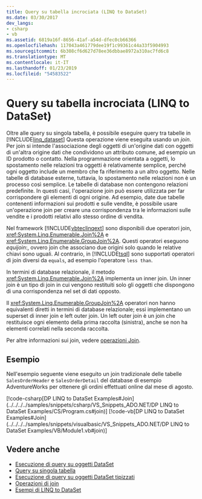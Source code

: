 ```yaml
---
title: Query su tabella incrociata (LINQ to DataSet)
ms.date: 03/30/2017
dev_langs:
- csharp
- vb
ms.assetid: 6819a16f-8656-41af-a54d-dfec0cb66366
ms.openlocfilehash: 117043a461779dee19f1c99361c44a33f5904993
ms.sourcegitcommit: 6b308cf6d627d78ee36dbbae8972a310ac7fd6c8
ms.translationtype: MT
ms.contentlocale: it-IT
ms.lasthandoff: 01/23/2019
ms.locfileid: "54583522"
---
```

# <a name="cross-table-queries-linq-to-dataset"></a>Query su tabella incrociata (LINQ to DataSet)
Oltre alle query su singola tabella, è possibile eseguire query tra tabelle in [!INCLUDE[linq_dataset](../../../../includes/linq-dataset-md.md)] Questa operazione viene eseguita usando un *join*. Per join si intende l'associazione degli oggetti di un'origine dati con oggetti di un'altra origine dati che condividono un attributo comune, ad esempio un ID prodotto o contatto. Nella programmazione orientata a oggetti, lo spostamento nelle relazioni tra oggetti è relativamente semplice, perché ogni oggetto include un membro che fa riferimento a un altro oggetto. Nelle tabelle di database esterne, tuttavia, lo spostamento nelle relazioni non è un processo così semplice. Le tabelle di database non contengono relazioni predefinite. In questi casi, l'operazione join può essere utilizzata per far corrispondere gli elementi di ogni origine. Ad esempio, date due tabelle contenenti informazioni sui prodotti e sulle vendite, è possibile usare un'operazione join per creare una corrispondenza tra le informazioni sulle vendite e i prodotti relativi allo stesso ordine di vendita.  
  
 Nel framework [!INCLUDE[vbteclinqext](../../../../includes/vbteclinqext-md.md)] sono disponibili due operatori join, <xref:System.Linq.Enumerable.Join%2A> e <xref:System.Linq.Enumerable.GroupJoin%2A>. Questi operatori eseguono *equijoin*:, ovvero join che associano due origini solo quando le relative chiavi sono uguali. Al contrario, in [!INCLUDE[tsql](../../../../includes/tsql-md.md)] sono supportati operatori di join diversi da `equals`, ad esempio l'operatore `less than`.  
  
 In termini di database relazionale, il metodo <xref:System.Linq.Enumerable.Join%2A> implementa un inner join. Un inner join è un tipo di join in cui vengono restituiti solo gli oggetti che dispongono di una corrispondenza nel set di dati opposto.  
  
 Il <xref:System.Linq.Enumerable.GroupJoin%2A> operatori non hanno equivalenti diretti in termini di database relazionale; essi implementano un superset di inner join e left outer join. Un left outer join è un join che restituisce ogni elemento della prima raccolta (sinistra), anche se non ha elementi correlati nella seconda raccolta.  
  
 Per altre informazioni sui join, vedere [operazioni Join](https://msdn.microsoft.com/library/442d176d-028c-4beb-8d22-407d4ef89107).  
  
## <a name="example"></a>Esempio  
 Nell'esempio seguente viene eseguito un join tradizionale delle tabelle `SalesOrderHeader` e `SalesOrderDetail` del database di esempio AdventureWorks per ottenere gli ordini effettuati online dal mese di agosto.  
  
 [!code-csharp[DP LINQ to DataSet Examples#Join](../../../../samples/snippets/csharp/VS_Snippets_ADO.NET/DP LINQ to DataSet Examples/CS/Program.cs#join)]
 [!code-vb[DP LINQ to DataSet Examples#Join](../../../../samples/snippets/visualbasic/VS_Snippets_ADO.NET/DP LINQ to DataSet Examples/VB/Module1.vb#join)]  
  
## <a name="see-also"></a>Vedere anche
- [Esecuzione di query su oggetti DataSet](../../../../docs/framework/data/adonet/querying-datasets-linq-to-dataset.md)
- [Query su singola tabella](../../../../docs/framework/data/adonet/single-table-queries-linq-to-dataset.md)
- [Esecuzione di query su oggetti DataSet tipizzati](../../../../docs/framework/data/adonet/querying-typed-datasets.md)
- [Operazioni di join](https://msdn.microsoft.com/library/442d176d-028c-4beb-8d22-407d4ef89107)
- [Esempi di LINQ to DataSet](../../../../docs/framework/data/adonet/linq-to-dataset-examples.md)
